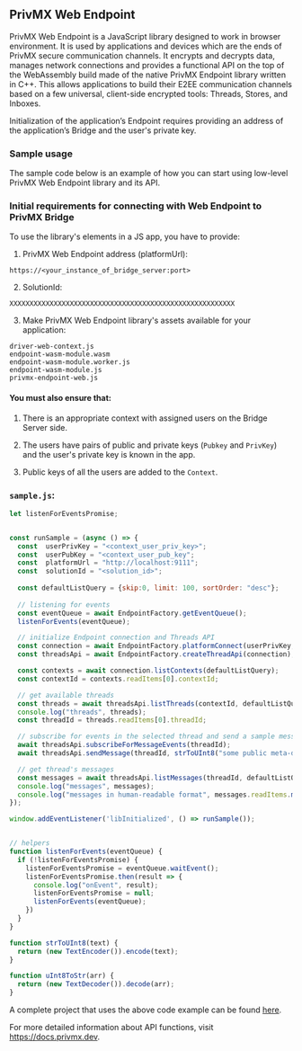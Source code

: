## PrivMX Web Endpoint
PrivMX Web Endpoint is a JavaScript library designed to work in browser environment. It is used by applications and devices which are the ends of PrivMX secure communication channels. It encrypts and decrypts data, manages network connections and provides a functional API on the top of the WebAssembly build made of the native PrivMX Endpoint library written in C++. This allows applications to build their E2EE communication channels based on a few universal, client-side encrypted tools: Threads, Stores, and Inboxes. 

Initialization of the application’s Endpoint requires providing an address of the application’s Bridge and the user's private key.

### Sample usage
The sample code below is an example of how you can start using low-level PrivMX Web Endpoint library and its API.

### Initial requirements for connecting with Web Endpoint to PrivMX Bridge

To use the library's elements in a JS app, you have to provide:

1. PrivMX Web Endpoint address (platformUrl):

```
https://<your_instance_of_bridge_server:port>
```

2. SolutionId:

```
XXXXXXXXXXXXXXXXXXXXXXXXXXXXXXXXXXXXXXXXXXXXXXXXXXXXXXXX
```

3. Make PrivMX Web Endpoint library's assets available for your application:
```
driver-web-context.js
endpoint-wasm-module.wasm
endpoint-wasm-module.worker.js
endpoint-wasm-module.js
privmx-endpoint-web.js
```


#### You must also ensure that:

1. There is an appropriate context with assigned users on the Bridge Server side.

2. The users have pairs of public and private keys (`Pubkey` and `PrivKey`) and the user's private key is known in the app.

3. Public keys of all the users are added to the `Context`.


### `sample.js`:

``` js
let listenForEventsPromise;


const runSample = (async () => {
  const  userPrivKey = "<context_user_priv_key>";
  const  userPubKey = "<context_user_pub_key";
  const  platformUrl = "http://localhost:9111";
  const  solutionId = "<solution_id>";
  
  const defaultListQuery = {skip:0, limit: 100, sortOrder: "desc"};
  
  // listening for events
  const eventQueue = await EndpointFactory.getEventQueue();
  listenForEvents(eventQueue);

  // initialize Endpoint connection and Threads API
  const connection = await EndpointFactory.platformConnect(userPrivKey, solutionId, platformUrl);
  const threadsApi = await EndpointFactory.createThreadApi(connection);

  const contexts = await connection.listContexts(defaultListQuery);
  const contextId = contexts.readItems[0].contextId;

  // get available threads
  const threads = await threadsApi.listThreads(contextId, defaultListQuery);
  console.log("threads", threads);
  const threadId = threads.readItems[0].threadId;

  // subscribe for events in the selected thread and send a sample message to that thread
  await threadsApi.subscribeForMessageEvents(threadId);
  await threadsApi.sendMessage(threadId, strToUInt8("some public meta-data"), strToUInt8("some private meta-data"), strToUInt8("message_"+String(Math.random())));

  // get thread's messages
  const messages = await threadsApi.listMessages(threadId, defaultListQuery);
  console.log("messages", messages);
  console.log("messages in human-readable format", messages.readItems.map(x => {return {publicMeta: uInt8ToStr(x.publicMeta), privateMeta: uInt8ToStr(x.privateMeta), data: uInt8ToStr(x.data)}}));
});

window.addEventListener('libInitialized', () => runSample());


// helpers
function listenForEvents(eventQueue) {
  if (!listenForEventsPromise) {
    listenForEventsPromise = eventQueue.waitEvent();
    listenForEventsPromise.then(result => {
      console.log("onEvent", result);
      listenForEventsPromise = null;
      listenForEvents(eventQueue);
    })
  }
}

function strToUInt8(text) {
  return (new TextEncoder()).encode(text);
}

function uInt8ToStr(arr) {
  return (new TextDecoder()).decode(arr);
}
```
A complete project that uses the above code example can be found [here](https://github.com/simplito/privmx-webendpoint/tree/main/exmaples/minimal).

For more detailed information about API functions, visit https://docs.privmx.dev.